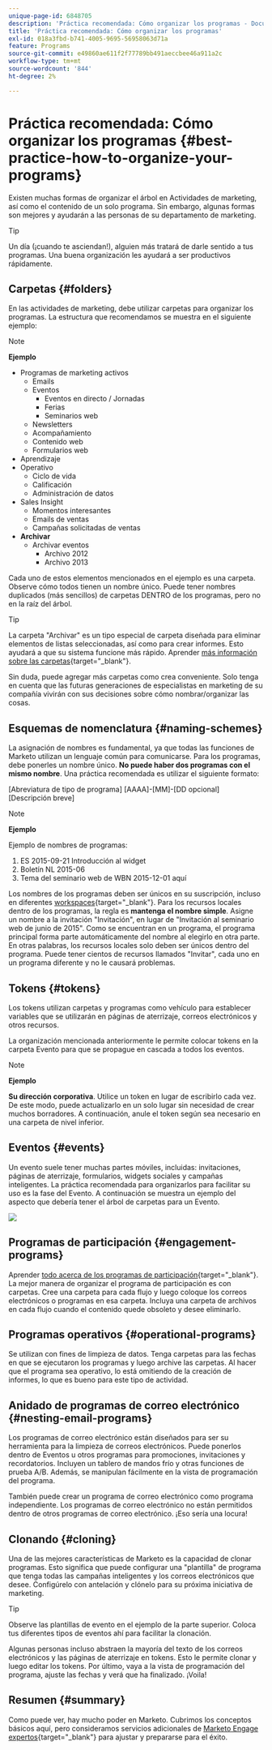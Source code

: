 ```yaml
---
unique-page-id: 6848705
description: 'Práctica recomendada: Cómo organizar los programas - Documentos de Marketo - Documentación del producto'
title: 'Práctica recomendada: Cómo organizar los programas'
exl-id: 018a3fbd-b741-4005-9695-56958063d71a
feature: Programs
source-git-commit: e49860ae611f2f77789bb491aeccbee46a911a2c
workflow-type: tm+mt
source-wordcount: '844'
ht-degree: 2%

---
```


# Práctica recomendada: Cómo organizar los programas {#best-practice-how-to-organize-your-programs}

Existen muchas formas de organizar el árbol en Actividades de marketing, así como el contenido de un solo programa. Sin embargo, algunas formas son mejores y ayudarán a las personas de su departamento de marketing.

>[!TIP]
>
>Un día (¡cuando te asciendan!), alguien más tratará de darle sentido a tus programas. Una buena organización les ayudará a ser productivos rápidamente.

## Carpetas {#folders}

En las actividades de marketing, debe utilizar carpetas para organizar los programas. La estructura que recomendamos se muestra en el siguiente ejemplo:

>[!NOTE]
>
>**Ejemplo**
>
>* Programas de marketing activos
>   * Emails
>   * Eventos
>      * Eventos en directo / Jornadas
>      * Ferias
>      * Seminarios web
>   * Newsletters
>   * Acompañamiento
>   * Contenido web
>   * Formularios web
>* Aprendizaje
>* Operativo
>   * Ciclo de vida
>   * Calificación
>   * Administración de datos
>* Sales Insight
>   * Momentos interesantes
>   * Emails de ventas
>   * Campañas solicitadas de ventas
>* **Archivar**
>   * Archivar eventos
>      * Archivo 2012
>      * Archivo 2013

Cada uno de estos elementos mencionados en el ejemplo es una carpeta. Observe cómo todos tienen un nombre único. Puede tener nombres duplicados (más sencillos) de carpetas DENTRO de los programas, pero no en la raíz del árbol.

>[!TIP]
>
>La carpeta &quot;Archivar&quot; es un tipo especial de carpeta diseñada para eliminar elementos de listas seleccionadas, así como para crear informes. Esto ayudará a que su sistema funcione más rápido. Aprender [más información sobre las carpetas](/help/marketo/product-docs/core-marketo-concepts/miscellaneous/understanding-folders.md){target="_blank"}.

Sin duda, puede agregar más carpetas como crea conveniente. Solo tenga en cuenta que las futuras generaciones de especialistas en marketing de su compañía vivirán con sus decisiones sobre cómo nombrar/organizar las cosas.

## Esquemas de nomenclatura {#naming-schemes}

La asignación de nombres es fundamental, ya que todas las funciones de Marketo utilizan un lenguaje común para comunicarse. Para los programas, debe ponerles un nombre único. **No puede haber dos programas con el mismo nombre**. Una práctica recomendada es utilizar el siguiente formato:

[Abreviatura de tipo de programa] [AAAA]-[MM]-[DD opcional] [Descripción breve]

>[!NOTE]
>
>**Ejemplo**
>
>Ejemplo de nombres de programas:
>
>1. ES 2015-09-21 Introducción al widget
>1. Boletín NL 2015-06
>1. Tema del seminario web de WBN 2015-12-01 aquí

Los nombres de los programas deben ser únicos en su suscripción, incluso en diferentes [workspaces](/help/marketo/product-docs/administration/workspaces-and-person-partitions/understanding-workspaces-and-person-partitions.md){target="_blank"}.  Para los recursos locales dentro de los programas, la regla es **mantenga el nombre simple**. Asigne un nombre a la invitación &quot;Invitación&quot;, en lugar de &quot;Invitación al seminario web de junio de 2015&quot;. Como se encuentran en un programa, el programa principal forma parte automáticamente del nombre al elegirlo en otra parte. En otras palabras, los recursos locales solo deben ser únicos dentro del programa. Puede tener cientos de recursos llamados &quot;Invitar&quot;, cada uno en un programa diferente y no le causará problemas.

## Tokens {#tokens}

Los tokens utilizan carpetas y programas como vehículo para establecer variables que se utilizarán en páginas de aterrizaje, correos electrónicos y otros recursos.

La organización mencionada anteriormente le permite colocar tokens en la carpeta Evento para que se propague en cascada a todos los eventos.

>[!NOTE]
>
>**Ejemplo**
>
>**Su dirección corporativa**. Utilice un token en lugar de escribirlo cada vez. De este modo, puede actualizarlo en un solo lugar sin necesidad de crear muchos borradores. A continuación, anule el token según sea necesario en una carpeta de nivel inferior.

## Eventos {#events}

Un evento suele tener muchas partes móviles, incluidas: invitaciones, páginas de aterrizaje, formularios, widgets sociales y campañas inteligentes. La práctica recomendada para organizarlos para facilitar su uso es la fase del Evento. A continuación se muestra un ejemplo del aspecto que debería tener el árbol de carpetas para un Evento.

![](assets/capture.png)

## Programas de participación {#engagement-programs}

Aprender [todo acerca de los programas de participación](/help/marketo/product-docs/email-marketing/drip-nurturing/creating-an-engagement-program/understanding-engagement-programs.md){target="_blank"}. La mejor manera de organizar el programa de participación es con carpetas. Cree una carpeta para cada flujo y luego coloque los correos electrónicos o programas en esa carpeta. Incluya una carpeta de archivos en cada flujo cuando el contenido quede obsoleto y desee eliminarlo.

## Programas operativos {#operational-programs}

Se utilizan con fines de limpieza de datos. Tenga carpetas para las fechas en que se ejecutaron los programas y luego archive las carpetas. Al hacer que el programa sea operativo, lo está omitiendo de la creación de informes, lo que es bueno para este tipo de actividad.

## Anidado de programas de correo electrónico {#nesting-email-programs}

Los programas de correo electrónico están diseñados para ser su herramienta para la limpieza de correos electrónicos. Puede ponerlos dentro de Eventos u otros programas para promociones, invitaciones y recordatorios. Incluyen un tablero de mandos frío y otras funciones de prueba A/B. Además, se manipulan fácilmente en la vista de programación del programa.

También puede crear un programa de correo electrónico como programa independiente. Los programas de correo electrónico no están permitidos dentro de otros programas de correo electrónico. ¡Eso sería una locura!

## Clonando {#cloning}

Una de las mejores características de Marketo es la capacidad de clonar programas. Esto significa que puede configurar una &quot;plantilla&quot; de programa que tenga todas las campañas inteligentes y los correos electrónicos que desee. Configúrelo con antelación y clónelo para su próxima iniciativa de marketing.

>[!TIP]
>
>Observe las plantillas de evento en el ejemplo de la parte superior. Coloca tus diferentes tipos de eventos ahí para facilitar la clonación.

Algunas personas incluso abstraen la mayoría del texto de los correos electrónicos y las páginas de aterrizaje en tokens. Esto le permite clonar y luego editar los tokens. Por último, vaya a la vista de programación del programa, ajuste las fechas y verá que ha finalizado. ¡Voila!

## Resumen {#summary}

Como puede ver, hay mucho poder en Marketo. Cubrimos los conceptos básicos aquí, pero consideramos servicios adicionales de [Marketo Engage expertos](https://business.adobe.com/products/marketo/services-support.html){target="_blank"} para ajustar y prepararse para el éxito.
